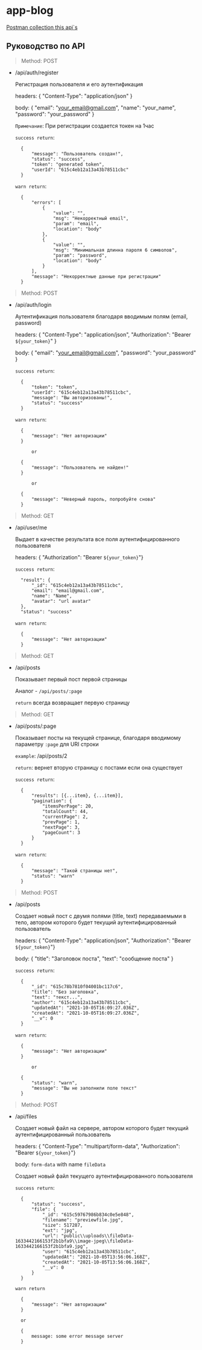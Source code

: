 # app-blog

[Postman collection this api`s](PostManCollection.json)

## Руководство по API

> Method: POST
- /api/auth/register

    Регистрация пользователя и его аутентификация

    headers: { "Content-Type": "application/json" }

    body: {
        "email": "your_email@gmail.com",
        "name": "your_name",
        "password": "your_password"
    }

    `Примечание`: При регистрации создается токен на 1час

    `success return`:

        {
            "message": "Пользователь создан!",
            "status": "success",
            "token": "generated token",
            "userId": "615c4eb12a13a43b78511cbc"
        }

    `warn return`: 

        {
            "errors": [
                {
                    "value": "",
                    "msg": "Некорректный email",
                    "param": "email",
                    "location": "body"
                },
                {
                    "value": "",
                    "msg": "Минимальная длинна пароля 6 символов",
                    "param": "password",
                    "location": "body"
                }
            ],
            "message": "Некорректные данные при регистрации"
        }

> Method: POST
- /api/auth/login

    Аутентификация пользователя благодаря вводимым полям (email, password)

    headers: { "Content-Type": "application/json", "Authorization": "Bearer `${your_token}`" }

    body: {
        "email": "your_email@gmail.com",
        "password": "your_password"
    }

    `success return`:

        {
            "token": "token",
            "userId": "615c4eb12a13a43b78511cbc",
            "message": "Вы авторизованы!",
            "status": "success"
        }

    `warn return`: 

        {
            "message": "Нет авторизации"
        }

            or

        {
            "message": "Пользователь не найден!"
        }

            or
        
        {
            "message": "Неверный пароль, попробуйте снова"
        }

> Method: GET
- /api/user/me

    Выдает в качестве результата все поля аутентифицированного пользователя

    headers: { "Authorization": "Bearer `${your_token}`"}

    `success return`:

        "result": {
            "_id": "615c4eb12a13a43b78511cbc",
            "email": "email@gmail.com",
            "name": "Name",
            "avatar": "url avatar"
        },
        "status": "success"

    `warn return`: 

        {
            "message": "Нет авторизации"
        }

> Method: GET
- /api/posts

    Показывает первый пост первой страницы

    Аналог - `/api/posts/:page`

    `return` всегда возвращает первую страницу

> Method: GET
- /api/posts/:page

    Показывает посты на текущей странице, благодаря вводимому параметру `:page` для URI строки

    `example`:  /api/posts/2

    `return`:  вернет вторую страницу с постами если она существует

    `success return`:

        {
            "results": [{...item}, {...item}],
            "pagination": {
                "itemsPerPage": 20,
                "totalCount": 44,
                "currentPage": 2,
                "prevPage": 1,
                "nextPage": 3,
                "pageCount": 3
            }
        }

    `warn return`:

        {
            "message": "Такой страницы нет",
            "status": "warn"
        }


> Method: POST
- /api/posts

    Создает новый пост c двумя полями (title, text) передаваемыми в тело, автором которого будет текущий аутентифицированный пользователь
    
    headers: { "Content-Type": "application/json", "Authorization": "Bearer `${your_token}`"}

    body: {
        "title": "Заголовок поста",
        "text": "сообщение поста"
    }

    `success return`:

        {
            "_id": "615c78b7810f04001bc117c6",
            "title": "Без заголовка",
            "text": "текст...",
            "author": "615c4eb12a13a43b78511cbc",
            "updatedAt": "2021-10-05T16:09:27.036Z",
            "createdAt": "2021-10-05T16:09:27.036Z",
            "__v": 0
        }

    `warn return`:

        {
            "message": "Нет авторизации"
        }

            or
        
        {
            "status": "warn",
            "message": "Вы не заполнили поле текст"
        }

> Method: POST
- /api/files

    Создает новый файл на сервере, автором которого будет текущий аутентифицированный пользователь

    headers: { "Content-Type": "multipart/form-data", "Authorization": "Bearer `${your_token}`"}

    body: `form-data` with name `fileData`

    Создает новый файл текущего аутентифицированного пользователя

    `success return`:

        {
            "status": "success",
            "file": {
                "_id": "615c59767986b834c0e5e848",
                "filename": "previewfile.jpg",
                "size": 517287,
                "ext": "jpg",
                "url": "public\\uploads\\fileData-1633442166153f2b1bfa9\\image-jpeg\\fileData-1633442166153f2b1bfa9.jpg",
                "user": "615c4eb12a13a43b78511cbc",
                "updatedAt": "2021-10-05T13:56:06.168Z",
                "createdAt": "2021-10-05T13:56:06.168Z",
                "__v": 0
            }
        }

    `warn return`

        {
            "message": "Нет авторизации"
        }

        or 

        {
            message: some error message server
        }
